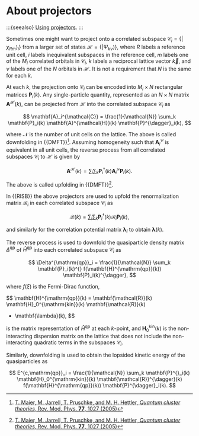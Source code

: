 # About projectors

:::{seealso}
[Using projectors](../how-to/projectors.md).
:::

Sometimes one might want to project onto a correlated subspace 
$\mathcal{C}_i = \{ |\chi_{Rm} \rangle_i \}$ from a larger set of states 
$\mathcal{H} = \{ |\Psi_{k \nu} \rangle \}$, where $R$ labels a reference 
unit cell, $i$ labels inequivalent subspaces in the reference cell, $m$ labels
one of the $M_i$ correlated orbitals in $\mathcal{C}_i$, $k$ labels a reciprocal 
lattice vector $\vec{k}$, and $\nu$ labels one of the $N$ orbitals in 
$\mathcal{H}$. It is not a requirement that $N$ is the same for each $k$. 

At each $k$, the projection onto $\mathcal{C}_i$ can be encoded into 
$M_i \times N$ rectangular matrices $\mathbf{P}_i(k)$. Any single-particle 
quantity, represented as an $N \times N$ matrix $\mathbf{A}^{\mathcal{H}}(k)$, 
can be projected from $\mathcal{H}$ into the correlated subspace 
$\mathcal{C}_i$ as

$$
\mathbf{A}_i^{\mathcal{C}} = \frac{1}{\mathcal{N}} 
\sum_k \mathbf{P}_i(k) \mathbf{A}^{\mathcal{H}}(k) \mathbf{P}^{\dagger}_i(k),
$$

where $\mathcal{N}$ is the number of unit cells on the lattice. The above is 
called downfolding in {{DMFT}}[^Maier2005]. Assuming homogeneity such that 
$\mathbf{A}_i^{\mathcal{C}}$ is equivalent in all unit cells, the reverse 
process from all correlated subspaces $\mathcal{C}_i$ to $\mathcal{H}$ is 
given by

$$
\mathbf{A}^{\mathcal{H}}(k) = \sum_i 
\sum_k \mathbf{P}^{\dagger}_i(k) \mathbf{A}_i^{\mathcal{C}} \mathbf{P}_i(k).
$$

The above is called upfolding in {{DMFT}}[^Maier2005].

In {{RISB}} the above projectors are used to upfold the renormalization 
matrix $\mathbf{\mathcal{R}}_i$ in each correlated subspace $\mathcal{C}_i$ as

$$
\mathbf{\mathcal{R}}(k) = \sum_i \sum_k \mathbf{P}^{\dagger}_i(k) 
\mathbf{\mathcal{R}}_i 
\mathbf{P}^{}_i(k),
$$

and similarly for the correlation potential matrix 
$\mathbf{\lambda}_i$ to obtain $\mathbf{\lambda}(k)$. 

The reverse process is used to downfold the quasiparticle density matrix 
$\Delta^{\mathrm{qp}}$ of $\hat{H}^{\mathrm{qp}}$ into each correlated 
subspace $\mathcal{C}_i$ as

$$
\Delta^{\mathrm{qp}}_i = \frac{1}{\mathcal{N}} \sum_k
\mathbf{P}_i(k)^{} f(\mathbf{H}^{\mathrm{qp}}(k)) \mathbf{P}_i(k)^{\dagger},
$$

where $f(\xi)$ is the Fermi-Dirac function, 

$$
\mathbf{H}^{\mathrm{qp}}(k) = \mathbf{\mathcal{R}}(k) 
\mathbf{H}_0^{\mathrm{kin}}(k) \mathbf{\mathcal{R}}(k)
+ \mathbf{\lambda}(k),
$$

is the matrix representation of $\hat{H}^{\mathrm{qp}}$ at each $k$-point, 
and $\mathbf{H}_{0}^{\mathrm{kin}}(k)$ is the non-interacting dispersion 
matrix on the lattice that does not include the non-interacting quadratic 
terms in the subspaces $\mathcal{C}_i$.

Similarly, downfolding is used to obtain the lopsided kinetic energy of the 
quasiparticles as

$$
E^{c,\mathrm{qp}}_i = \frac{1}{\mathcal{N}} \sum_k 
\mathbf{P}^{}_i(k) \mathbf{H}_0^{\mathrm{kin}}(k) 
\mathbf{\mathcal{R}}^{\dagger}(k) f(\mathbf{H}^{\mathrm{qp}}(k)) 
\mathbf{P}^{\dagger}_i(k).
$$

[^Maier2005]: [T. Maier, M. Jarrell, T. Pruschke, and M. H. Hettler, 
*Quantum cluster theories*, 
Rev. Mod. Phys. **77**, 1027 (2005)](https://doi.org/10.1016/j.cpc.2015.04.023)